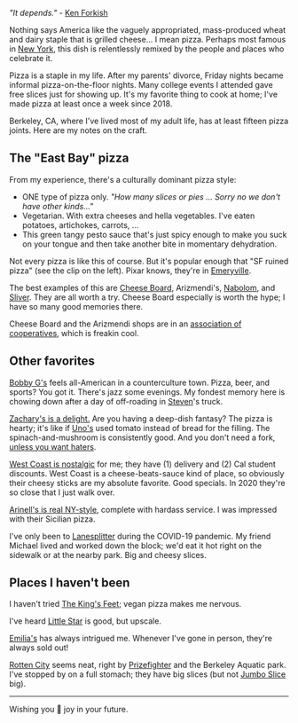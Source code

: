 *"It depends."* - [Ken Forkish](https://kensartisan.com/elements-of-pizza/)

Nothing says America like the vaguely appropriated, mass-produced wheat and dairy staple that is grilled cheese... I mean pizza. Perhaps most famous in [New York](http://www.sliceharvester.com/), this dish is relentlessly remixed by the people and places who celebrate it.

Pizza is a staple in my life. After my parents' divorce, Friday nights became informal pizza-on-the-floor nights. Many college events I attended gave free slices just for showing up. It's my favorite thing to cook at home; I've made pizza at least once a week since 2018.

Berkeley, CA, where I've lived most of my adult life, has at least fifteen pizza joints. Here are my notes on the craft.

## The "East Bay" pizza

From my experience, there's a culturally dominant pizza style:

* ONE type of pizza only. *"How many slices or pies ... Sorry no we don't have other kinds..."*
* Vegetarian. With extra cheeses and hella vegetables. I've eaten potatoes, artichokes, carrots, ...
* This green tangy pesto sauce that's just spicy enough to make you suck on your tongue and then take another bite in momentary dehydration.

Not every pizza is like this of course. But it's popular enough that "SF ruined pizza" (see the clip on the left). Pixar knows, they're in [Emeryville](https://en.wikipedia.org/wiki/Emeryville,_California).

The best examples of this are [Cheese Board](https://cheeseboardcollective.coop/pizza/), Arizmendi's, [Nabolom](https://www.nabolombakery.com/), and [Sliver](https://www.sliverpizzeria.com/). They are all worth a try. Cheese Board especially is worth the hype; I have so many good memories there.

Cheese Board and the Arizmendi shops are in an [association of cooperatives](http://arizmendibakery.coop/), which is freakin cool.

## Other favorites

[Bobby G's](https://bobbygspizzeria.com/) feels all-American in a counterculture town. Pizza, beer, and sports? You got it. There's jazz some evenings. My fondest memory here is chowing down after a day of off-roading in [Steven](http://www.syadlowsky.com/)'s truck.

[Zachary's is a delight.](https://zacharys.com/) Are you having a deep-dish fantasy? The pizza is hearty; it's like if [Uno's](https://en.wikipedia.org/wiki/Uno_Pizzeria_%26_Grill) used tomato instead of bread for the filling. The spinach-and-mushroom is consistently good. And you don't need a fork, [unless you want haters](https://www.youtube.com/watch?v=cSBeXw07wGU).

[West Coast is nostalgic](https://www.westcoastpizza.com/) for me; they have (1) delivery and (2) Cal student discounts. West Coast is a cheese-beats-sauce kind of place, so obviously their cheesy sticks are my absolute favorite. Good specials. In 2020 they're so close that I just walk over.

[Arinell's is real NY-style](https://www.yelp.com/biz/arinell-pizza-berkeley-2), complete with hardass service. I was impressed with their Sicilian pizza.

I've only been to [Lanesplitter](https://lanesplitterpizza.com/) during the COVID-19 pandemic. My friend Michael lived and worked down the block; we'd eat it hot right on the sidewalk or at the nearby park. Big and cheesy slices.

## Places I haven't been

I haven't tried [The King's Feet](https://www.thekingsfeet.com/); vegan pizza makes me nervous.

I've heard [Little Star](https://www.littlestarsolano.com/) is good, but upscale.

[Emilia's](http://emiliaspizzeria.com/) has always intrigued me. Whenever I've gone in person, they're always sold out!

[Rotten City](http://www.rottencitypizza.com/) seems neat, right by [Prizefighter](https://www.prizefighterbar.com/) and the Berkeley Aquatic park. I've stopped by on a full stomach; they have big slices (but not [Jumbo Slice](https://dc.eater.com/2016/12/14/13883596/jumbo-slice-crawl-dc-pizza-mart-bolis-rankings#jumbo-slice-at-pizza-mart) big).

---

Wishing you 🍕 joy in your future.
